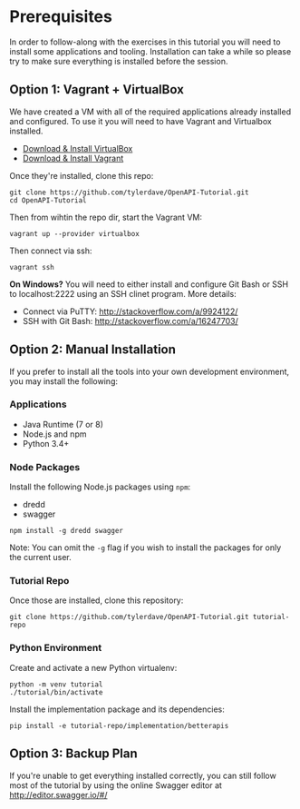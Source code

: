 Prerequisites
=============

In order to follow-along with the exercises in this tutorial you will need 
to install some applications and tooling. Installation can take a while so
please try to make sure everything is installed before the session.

Option 1: Vagrant + VirtualBox
------------------------------

We have created a VM with all of the required applications already installed
and configured. To use it you will need to have Vagrant and Virtualbox
installed.

- [Download & Install VirtualBox](https://www.virtualbox.org/wiki/Downloads)
- [Download & Install Vagrant](https://www.vagrantup.com/docs/installation/)

Once they're installed, clone this repo:

```
git clone https://github.com/tylerdave/OpenAPI-Tutorial.git
cd OpenAPI-Tutorial
```

Then from wihtin the repo dir, start the Vagrant VM:

```
vagrant up --provider virtualbox
```

Then connect via ssh:

```
vagrant ssh
```

**On Windows?** You will need to either install and configure Git Bash or SSH
to localhost:2222 using an SSH clinet program. More details:

- Connect via PuTTY: http://stackoverflow.com/a/9924122/
- SSH with Git Bash: http://stackoverflow.com/a/16247703/


Option 2: Manual Installation
-----------------------------

If you prefer to install all the tools into your own development environment,
you may install the following:

### Applications

- Java Runtime (7 or 8)
- Node.js and npm
- Python 3.4+

### Node Packages

Install the following Node.js packages using `npm`:

- dredd
- swagger

```
npm install -g dredd swagger
```

Note: You can omit the `-g` flag if you wish to install the packages for only
the current user.

### Tutorial Repo

Once those are installed, clone this repository:

```
git clone https://github.com/tylerdave/OpenAPI-Tutorial.git tutorial-repo
```

### Python Environment

Create and activate a new Python virtualenv:

```
python -m venv tutorial
./tutorial/bin/activate
```

Install the implementation package and its dependencies:

```
pip install -e tutorial-repo/implementation/betterapis
```

Option 3: Backup Plan
---------------------

If you're unable to get everything installed correctly, you can still follow
most of the tutorial by using the online Swagger editor at
http://editor.swagger.io/#/


